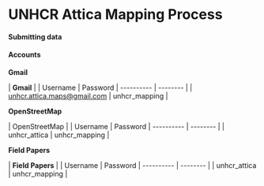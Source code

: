 UNHCR Attica Mapping Process
==============

#### Submitting data



#### Accounts

**Gmail**


| **Gmail** |
| Username | Password |
---------- | -------- |
| unhcr.attica.maps@gmail.com | unhcr_mapping |

**OpenStreetMap**


| OpenStreetMap |
| Username | Password |
---------- | -------- |
| unhcr_attica | unhcr_mapping | 

**Field Papers**

| **Field Papers** |
| Username | Password |
---------- | -------- |
| unhcr_attica | unhcr_mapping | 